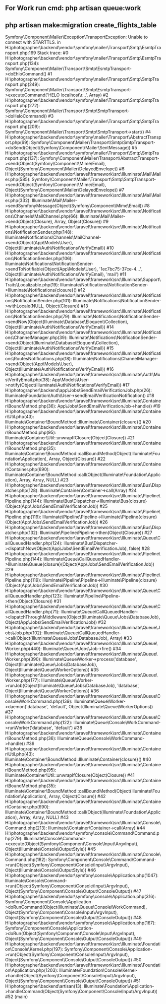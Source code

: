 ## For Work run cmd: php artisan queue:work


## php artisan make:migration create_flights_table



Symfony\Component\Mailer\Exception\TransportException: Unable to connect with STARTTLS. in H:\photographer\backend\vendor\symfony\mailer\Transport\Smtp\EsmtpTransport.php:169
Stack trace:
#0 H:\photographer\backend\vendor\symfony\mailer\Transport\Smtp\EsmtpTransport.php(134): Symfony\Component\Mailer\Transport\Smtp\EsmtpTransport->doEhloCommand()
#1 H:\photographer\backend\vendor\symfony\mailer\Transport\Smtp\SmtpTransport.php(249): Symfony\Component\Mailer\Transport\Smtp\EsmtpTransport->executeCommand('HELO localhost\r...', Array)
#2 H:\photographer\backend\vendor\symfony\mailer\Transport\Smtp\SmtpTransport.php(272): Symfony\Component\Mailer\Transport\Smtp\SmtpTransport->doHeloCommand()
#3 H:\photographer\backend\vendor\symfony\mailer\Transport\Smtp\SmtpTransport.php(209): Symfony\Component\Mailer\Transport\Smtp\SmtpTransport->start()
#4 H:\photographer\backend\vendor\symfony\mailer\Transport\AbstractTransport.php(69): Symfony\Component\Mailer\Transport\Smtp\SmtpTransport->doSend(Object(Symfony\Component\Mailer\SentMessage))
#5 H:\photographer\backend\vendor\symfony\mailer\Transport\Smtp\SmtpTransport.php(137): Symfony\Component\Mailer\Transport\AbstractTransport->send(Object(Symfony\Component\Mime\Email), Object(Symfony\Component\Mailer\DelayedEnvelope))
#6 H:\photographer\backend\vendor\laravel\framework\src\Illuminate\Mail\Mailer.php(585): Symfony\Component\Mailer\Transport\Smtp\SmtpTransport->send(Object(Symfony\Component\Mime\Email), Object(Symfony\Component\Mailer\DelayedEnvelope))
#7 H:\photographer\backend\vendor\laravel\framework\src\Illuminate\Mail\Mailer.php(332): Illuminate\Mail\Mailer->sendSymfonyMessage(Object(Symfony\Component\Mime\Email))
#8 H:\photographer\backend\vendor\laravel\framework\src\Illuminate\Notifications\Channels\MailChannel.php(66): Illuminate\Mail\Mailer->send(Object(Closure), Array, Object(Closure))
#9 H:\photographer\backend\vendor\laravel\framework\src\Illuminate\Notifications\NotificationSender.php(148): Illuminate\Notifications\Channels\MailChannel->send(Object(App\Models\User), Object(Illuminate\Auth\Notifications\VerifyEmail))
#10 H:\photographer\backend\vendor\laravel\framework\src\Illuminate\Notifications\NotificationSender.php(106): Illuminate\Notifications\NotificationSender->sendToNotifiable(Object(App\Models\User), '1ec7bc75-37ce-4...', Object(Illuminate\Auth\Notifications\VerifyEmail), 'mail')
#11 H:\photographer\backend\vendor\laravel\framework\src\Illuminate\Support\Traits\Localizable.php(19): Illuminate\Notifications\NotificationSender->Illuminate\Notifications\{closure}()
#12 H:\photographer\backend\vendor\laravel\framework\src\Illuminate\Notifications\NotificationSender.php(101): Illuminate\Notifications\NotificationSender->withLocale(NULL, Object(Closure))
#13 H:\photographer\backend\vendor\laravel\framework\src\Illuminate\Notifications\NotificationSender.php(79): Illuminate\Notifications\NotificationSender->sendNow(Object(Illuminate\Database\Eloquent\Collection), Object(Illuminate\Auth\Notifications\VerifyEmail))
#14 H:\photographer\backend\vendor\laravel\framework\src\Illuminate\Notifications\ChannelManager.php(39): Illuminate\Notifications\NotificationSender->send(Object(Illuminate\Database\Eloquent\Collection), Object(Illuminate\Auth\Notifications\VerifyEmail))
#15 H:\photographer\backend\vendor\laravel\framework\src\Illuminate\Notifications\RoutesNotifications.php(18): Illuminate\Notifications\ChannelManager->send(Object(App\Models\User), Object(Illuminate\Auth\Notifications\VerifyEmail))
#16 H:\photographer\backend\vendor\laravel\framework\src\Illuminate\Auth\MustVerifyEmail.php(38): App\Models\User->notify(Object(Illuminate\Auth\Notifications\VerifyEmail))
#17 H:\photographer\backend\app\Jobs\SendEmailVerificationJob.php(26): Illuminate\Foundation\Auth\User->sendEmailVerificationNotification()
#18 H:\photographer\backend\vendor\laravel\framework\src\Illuminate\Container\BoundMethod.php(36): App\Jobs\SendEmailVerificationJob->handle()
#19 H:\photographer\backend\vendor\laravel\framework\src\Illuminate\Container\Util.php(43): Illuminate\Container\BoundMethod::Illuminate\Container\{closure}()
#20 H:\photographer\backend\vendor\laravel\framework\src\Illuminate\Container\BoundMethod.php(95): Illuminate\Container\Util::unwrapIfClosure(Object(Closure))
#21 H:\photographer\backend\vendor\laravel\framework\src\Illuminate\Container\BoundMethod.php(35): Illuminate\Container\BoundMethod::callBoundMethod(Object(Illuminate\Foundation\Application), Array, Object(Closure))
#22 H:\photographer\backend\vendor\laravel\framework\src\Illuminate\Container\Container.php(690): Illuminate\Container\BoundMethod::call(Object(Illuminate\Foundation\Application), Array, Array, NULL)
#23 H:\photographer\backend\vendor\laravel\framework\src\Illuminate\Bus\Dispatcher.php(128): Illuminate\Container\Container->call(Array)
#24 H:\photographer\backend\vendor\laravel\framework\src\Illuminate\Pipeline\Pipeline.php(144): Illuminate\Bus\Dispatcher->Illuminate\Bus\{closure}(Object(App\Jobs\SendEmailVerificationJob))
#25 H:\photographer\backend\vendor\laravel\framework\src\Illuminate\Pipeline\Pipeline.php(119): Illuminate\Pipeline\Pipeline->Illuminate\Pipeline\{closure}(Object(App\Jobs\SendEmailVerificationJob))
#26 H:\photographer\backend\vendor\laravel\framework\src\Illuminate\Bus\Dispatcher.php(132): Illuminate\Pipeline\Pipeline->then(Object(Closure))
#27 H:\photographer\backend\vendor\laravel\framework\src\Illuminate\Queue\CallQueuedHandler.php(124): Illuminate\Bus\Dispatcher->dispatchNow(Object(App\Jobs\SendEmailVerificationJob), false)
#28 H:\photographer\backend\vendor\laravel\framework\src\Illuminate\Pipeline\Pipeline.php(144): Illuminate\Queue\CallQueuedHandler->Illuminate\Queue\{closure}(Object(App\Jobs\SendEmailVerificationJob))
#29 H:\photographer\backend\vendor\laravel\framework\src\Illuminate\Pipeline\Pipeline.php(119): Illuminate\Pipeline\Pipeline->Illuminate\Pipeline\{closure}(Object(App\Jobs\SendEmailVerificationJob))
#30 H:\photographer\backend\vendor\laravel\framework\src\Illuminate\Queue\CallQueuedHandler.php(123): Illuminate\Pipeline\Pipeline->then(Object(Closure))
#31 H:\photographer\backend\vendor\laravel\framework\src\Illuminate\Queue\CallQueuedHandler.php(71): Illuminate\Queue\CallQueuedHandler->dispatchThroughMiddleware(Object(Illuminate\Queue\Jobs\DatabaseJob), Object(App\Jobs\SendEmailVerificationJob))
#32 H:\photographer\backend\vendor\laravel\framework\src\Illuminate\Queue\Jobs\Job.php(102): Illuminate\Queue\CallQueuedHandler->call(Object(Illuminate\Queue\Jobs\DatabaseJob), Array)
#33 H:\photographer\backend\vendor\laravel\framework\src\Illuminate\Queue\Worker.php(440): Illuminate\Queue\Jobs\Job->fire()
#34 H:\photographer\backend\vendor\laravel\framework\src\Illuminate\Queue\Worker.php(390): Illuminate\Queue\Worker->process('database', Object(Illuminate\Queue\Jobs\DatabaseJob), Object(Illuminate\Queue\WorkerOptions))
#35 H:\photographer\backend\vendor\laravel\framework\src\Illuminate\Queue\Worker.php(177): Illuminate\Queue\Worker->runJob(Object(Illuminate\Queue\Jobs\DatabaseJob), 'database', Object(Illuminate\Queue\WorkerOptions))
#36 H:\photographer\backend\vendor\laravel\framework\src\Illuminate\Queue\Console\WorkCommand.php(139): Illuminate\Queue\Worker->daemon('database', 'default', Object(Illuminate\Queue\WorkerOptions))
#37 H:\photographer\backend\vendor\laravel\framework\src\Illuminate\Queue\Console\WorkCommand.php(122): Illuminate\Queue\Console\WorkCommand->runWorker('database', 'default')
#38 H:\photographer\backend\vendor\laravel\framework\src\Illuminate\Container\BoundMethod.php(36): Illuminate\Queue\Console\WorkCommand->handle()
#39 H:\photographer\backend\vendor\laravel\framework\src\Illuminate\Container\Util.php(43): Illuminate\Container\BoundMethod::Illuminate\Container\{closure}()
#40 H:\photographer\backend\vendor\laravel\framework\src\Illuminate\Container\BoundMethod.php(95): Illuminate\Container\Util::unwrapIfClosure(Object(Closure))
#41 H:\photographer\backend\vendor\laravel\framework\src\Illuminate\Container\BoundMethod.php(35): Illuminate\Container\BoundMethod::callBoundMethod(Object(Illuminate\Foundation\Application), Array, Object(Closure))
#42 H:\photographer\backend\vendor\laravel\framework\src\Illuminate\Container\Container.php(690): Illuminate\Container\BoundMethod::call(Object(Illuminate\Foundation\Application), Array, Array, NULL)
#43 H:\photographer\backend\vendor\laravel\framework\src\Illuminate\Console\Command.php(213): Illuminate\Container\Container->call(Array)
#44 H:\photographer\backend\vendor\symfony\console\Command\Command.php(279): Illuminate\Console\Command->execute(Object(Symfony\Component\Console\Input\ArgvInput), Object(Illuminate\Console\OutputStyle))
#45 H:\photographer\backend\vendor\laravel\framework\src\Illuminate\Console\Command.php(182): Symfony\Component\Console\Command\Command->run(Object(Symfony\Component\Console\Input\ArgvInput), Object(Illuminate\Console\OutputStyle))
#46 H:\photographer\backend\vendor\symfony\console\Application.php(1047): Illuminate\Console\Command->run(Object(Symfony\Component\Console\Input\ArgvInput), Object(Symfony\Component\Console\Output\ConsoleOutput))
#47 H:\photographer\backend\vendor\symfony\console\Application.php(316): Symfony\Component\Console\Application->doRunCommand(Object(Illuminate\Queue\Console\WorkCommand), Object(Symfony\Component\Console\Input\ArgvInput), Object(Symfony\Component\Console\Output\ConsoleOutput))
#48 H:\photographer\backend\vendor\symfony\console\Application.php(167): Symfony\Component\Console\Application->doRun(Object(Symfony\Component\Console\Input\ArgvInput), Object(Symfony\Component\Console\Output\ConsoleOutput))
#49 H:\photographer\backend\vendor\laravel\framework\src\Illuminate\Foundation\Console\Kernel.php(197): Symfony\Component\Console\Application->run(Object(Symfony\Component\Console\Input\ArgvInput), Object(Symfony\Component\Console\Output\ConsoleOutput))
#50 H:\photographer\backend\vendor\laravel\framework\src\Illuminate\Foundation\Application.php(1203): Illuminate\Foundation\Console\Kernel->handle(Object(Symfony\Component\Console\Input\ArgvInput), Object(Symfony\Component\Console\Output\ConsoleOutput))
#51 H:\photographer\backend\artisan(13): Illuminate\Foundation\Application->handleCommand(Object(Symfony\Component\Console\Input\ArgvInput))
#52 {main}